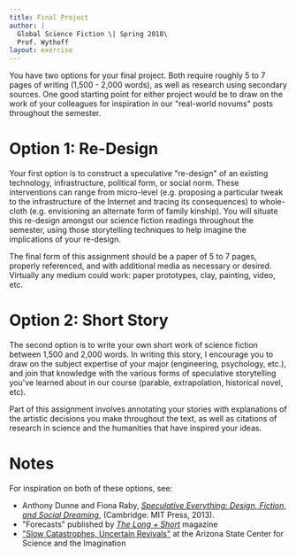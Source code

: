 ```yaml
---
title: Final Project
author: |
  Global Science Fiction \| Spring 2018\
  Prof. Wythoff
layout: exercise
---
```


You have two options for your final project. Both require roughly 5 to 7 pages of writing (1,500 - 2,000 words), as well as research using secondary sources. One good starting point for either project would be to draw on the work of your colleagues for inspiration in our "real-world novums" posts throughout the semester.

# Option 1: Re-Design

Your first option is to construct a speculative "re-design" of an existing technology, infrastructure, political form, or social norm. These interventions can range from micro-level (e.g. proposing a particular tweak to the infrastructure of the Internet and tracing its consequences) to whole-cloth (e.g. envisioning an alternate form of family kinship). You will situate this re-design amongst our science fiction readings throughout the semester, using those storytelling techniques to help imagine the implications of your re-design.

The final form of this assignment should be a paper of 5 to 7 pages, properly referenced, and with additional media as necessary or desired.  Virtually any medium could work: paper prototypes, clay, painting, video, etc.

# Option 2: Short Story

The second option is to write your own short work of science fiction between 1,500 and 2,000 words. In writing this story, I encourage you to draw on the subject expertise of your major (engineering, psychology, etc.), and join that knowledge with the various forms of speculative storytelling you've learned about in our course (parable, extrapolation, historical novel, etc).

Part of this assignment involves annotating your stories with explanations of the artistic decisions you make throughout the text, as well as citations of research in science and the humanities that have inspired your ideas.

# Notes

For inspiration on both of these options, see:

- Anthony Dunne and Fiona Raby, [*Speculative Everything: Design, Fiction, and Social Dreaming*](https://mitpress.mit.edu/books/speculative-everything), (Cambridge: MIT Press, 2013).
- "Forecasts" published by [*The Long + Short*](http://thelongandshort.org/forecasts) magazine
- ["Slow Catastrophes, Uncertain Revivals"](https://csi.asu.edu/books/slow-catastrophes-uncertain-revivals/) at the Arizona State Center for Science and the Imagination
